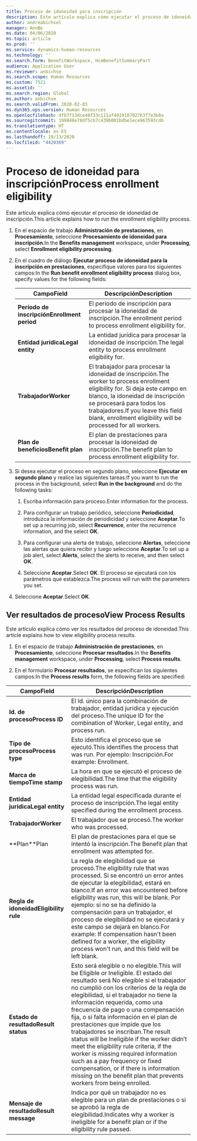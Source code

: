 ```yaml
---
title: Proceso de idoneidad para inscripción
description: Este artículo explica cómo ejecutar el proceso de idoneidad de inscripción.
author: andreabichsel
manager: AnnBe
ms.date: 04/06/2020
ms.topic: article
ms.prod: ''
ms.service: dynamics-human-resources
ms.technology: ''
ms.search.form: BenefitWorkspace, HcmBenefitSummaryPart
audience: Application User
ms.reviewer: anbichse
ms.search.scope: Human Resources
ms.custom: 7521
ms.assetid: ''
ms.search.region: Global
ms.author: anbichse
ms.search.validFrom: 2020-02-03
ms.dyn365.ops.version: Human Resources
ms.openlocfilehash: dfb7f13dce48f33c111af491918702763f7e3b8a
ms.sourcegitcommit: 199848e78df5cb7c439b001bdbe1ece963593cdb
ms.translationtype: HT
ms.contentlocale: es-ES
ms.lasthandoff: 10/13/2020
ms.locfileid: "4420369"
---
```

# <a name="process-enrollment-eligibility"></a><span data-ttu-id="16f35-103">Proceso de idoneidad para inscripción</span><span class="sxs-lookup"><span data-stu-id="16f35-103">Process enrollment eligibility</span></span>

<span data-ttu-id="16f35-104">Este artículo explica cómo ejecutar el proceso de idoneidad de inscripción.</span><span class="sxs-lookup"><span data-stu-id="16f35-104">This article explains how to run the enrollment eligibility process.</span></span>

1. <span data-ttu-id="16f35-105">En el espacio de trabajo **Administración de prestaciones**, en **Procesamiento**, seleccione **Procesamiento de idoneidad para inscripción**.</span><span class="sxs-lookup"><span data-stu-id="16f35-105">In the **Benefits management** workspace, under **Processing**, select **Enrollment eligibility processing**.</span></span>

2. <span data-ttu-id="16f35-106">En el cuadro de diálogo **Ejecutar proceso de idoneidad para la inscripción en prestaciones**, especifique valores para los siguientes campos:</span><span class="sxs-lookup"><span data-stu-id="16f35-106">In the **Run benefit enrollment eligibility process** dialog box, specify values for the following fields:</span></span>

   | <span data-ttu-id="16f35-107">Campo</span><span class="sxs-lookup"><span data-stu-id="16f35-107">Field</span></span> | <span data-ttu-id="16f35-108">Descripción</span><span class="sxs-lookup"><span data-stu-id="16f35-108">Description</span></span> |
   | --- | --- |
   | <span data-ttu-id="16f35-109">**Período de inscripción**</span><span class="sxs-lookup"><span data-stu-id="16f35-109">**Enrollment period**</span></span> | <span data-ttu-id="16f35-110">El periodo de inscripción para procesar la idoneidad de inscripción.</span><span class="sxs-lookup"><span data-stu-id="16f35-110">The enrollment period to process enrollment eligibility for.</span></span> |
   | <span data-ttu-id="16f35-111">**Entidad jurídica**</span><span class="sxs-lookup"><span data-stu-id="16f35-111">**Legal entity**</span></span> | <span data-ttu-id="16f35-112">La entidad jurídica para procesar la idoneidad de inscripción.</span><span class="sxs-lookup"><span data-stu-id="16f35-112">The legal entity to process enrollment eligibility for.</span></span> |
   | <span data-ttu-id="16f35-113">**Trabajador**</span><span class="sxs-lookup"><span data-stu-id="16f35-113">**Worker**</span></span> | <span data-ttu-id="16f35-114">El trabajador para procesar la idoneidad de inscripción.</span><span class="sxs-lookup"><span data-stu-id="16f35-114">The worker to process enrollment eligibility for.</span></span> <span data-ttu-id="16f35-115">Si deja este campo en blanco, la idoneidad de inscripción se procesará para todos los trabajadores.</span><span class="sxs-lookup"><span data-stu-id="16f35-115">If you leave this field blank, enrollment eligibility will be processed for all workers.</span></span> |
   | <span data-ttu-id="16f35-116">**Plan de beneficios**</span><span class="sxs-lookup"><span data-stu-id="16f35-116">**Benefit plan**</span></span> | <span data-ttu-id="16f35-117">El plan de prestaciones para procesar la idoneidad de inscripción.</span><span class="sxs-lookup"><span data-stu-id="16f35-117">The benefit plan to process enrollment eligibility for.</span></span>

3. <span data-ttu-id="16f35-118">Si desea ejecutar el proceso en segundo plano, seleccione **Ejecutar en segundo plano** y realice las siguientes tareas:</span><span class="sxs-lookup"><span data-stu-id="16f35-118">If you want to run the process in the background, select **Run in the background** and do the following tasks:</span></span>

   1. <span data-ttu-id="16f35-119">Escriba información para proceso.</span><span class="sxs-lookup"><span data-stu-id="16f35-119">Enter information for the process.</span></span>

   2. <span data-ttu-id="16f35-120">Para configurar un trabajo periódico, seleccione **Periodicidad**, introduzca la información de periodicidad y seleccione **Aceptar**.</span><span class="sxs-lookup"><span data-stu-id="16f35-120">To set up a recurring job, select **Recurrence**, enter the recurrence information, and the select **OK**.</span></span>

   3. <span data-ttu-id="16f35-121">Para configurar una alerta de trabajo, seleccione **Alertas**, seleccione las alertas que quiera recibir y luego seleccione **Aceptar**.</span><span class="sxs-lookup"><span data-stu-id="16f35-121">To set up a job alert, select **Alerts**, select the alerts to receive, and then select **OK**.</span></span>

   4. <span data-ttu-id="16f35-122">Seleccione **Aceptar**.</span><span class="sxs-lookup"><span data-stu-id="16f35-122">Select **OK**.</span></span> <span data-ttu-id="16f35-123">El proceso se ejecutará con los parámetros que establezca.</span><span class="sxs-lookup"><span data-stu-id="16f35-123">The process will run with the parameters you set.</span></span>

4. <span data-ttu-id="16f35-124">Seleccione **Aceptar**.</span><span class="sxs-lookup"><span data-stu-id="16f35-124">Select **OK**.</span></span>

## <a name="view-process-results"></a><span data-ttu-id="16f35-125">Ver resultados de proceso</span><span class="sxs-lookup"><span data-stu-id="16f35-125">View Process Results</span></span>

<span data-ttu-id="16f35-126">Este artículo explica cómo ver los resultados del proceso de idoneidad.</span><span class="sxs-lookup"><span data-stu-id="16f35-126">This article explains how to view eligibility process results.</span></span>

1.  <span data-ttu-id="16f35-127">En el espacio de trabajo **Administración de prestaciones**, en **Procesamiento**, seleccione **Procesar resultados**.</span><span class="sxs-lookup"><span data-stu-id="16f35-127">In the **Benefits management** workspace, under **Processing**, select **Process results**.</span></span>

2.  <span data-ttu-id="16f35-128">En el formulario **Procesar resultados**, se especifican los siguientes campos:</span><span class="sxs-lookup"><span data-stu-id="16f35-128">In the **Process results** form, the following fields are specified:</span></span>

   | <span data-ttu-id="16f35-129">Campo</span><span class="sxs-lookup"><span data-stu-id="16f35-129">Field</span></span> | <span data-ttu-id="16f35-130">Descripción</span><span class="sxs-lookup"><span data-stu-id="16f35-130">Description</span></span> |
   | --- | --- |
   | <span data-ttu-id="16f35-131">**Id. de proceso**</span><span class="sxs-lookup"><span data-stu-id="16f35-131">**Process ID**</span></span> | <span data-ttu-id="16f35-132">El Id. único para la combinación de trabajador, entidad jurídica y ejecución del proceso.</span><span class="sxs-lookup"><span data-stu-id="16f35-132">The unique ID for the combination of Worker, Legal entity, and process run.</span></span> |
   | <span data-ttu-id="16f35-133">**Tipo de proceso**</span><span class="sxs-lookup"><span data-stu-id="16f35-133">**Process type**</span></span> | <span data-ttu-id="16f35-134">Esto identifica el proceso que se ejecutó.</span><span class="sxs-lookup"><span data-stu-id="16f35-134">This identifies the process that was run.</span></span> <span data-ttu-id="16f35-135">Por ejemplo: Inscripción.</span><span class="sxs-lookup"><span data-stu-id="16f35-135">For example:  Enrollment.</span></span> |
   | <span data-ttu-id="16f35-136">**Marca de tiempo**</span><span class="sxs-lookup"><span data-stu-id="16f35-136">**Time stamp**</span></span> | <span data-ttu-id="16f35-137">La hora en que se ejecutó el proceso de elegibilidad.</span><span class="sxs-lookup"><span data-stu-id="16f35-137">The time that the eligibility process was run.</span></span> |
   | <span data-ttu-id="16f35-138">**Entidad jurídica**</span><span class="sxs-lookup"><span data-stu-id="16f35-138">**Legal entity**</span></span> | <span data-ttu-id="16f35-139">La entidad legal especificada durante el proceso de inscripción.</span><span class="sxs-lookup"><span data-stu-id="16f35-139">The legal entity specified during the enrollment process.</span></span> |
   | <span data-ttu-id="16f35-140">**Trabajador**</span><span class="sxs-lookup"><span data-stu-id="16f35-140">**Worker**</span></span> | <span data-ttu-id="16f35-141">El trabajador que se procesó.</span><span class="sxs-lookup"><span data-stu-id="16f35-141">The worker who was processed.</span></span> |
   | <span data-ttu-id="16f35-142">\*\*Plan</span><span class="sxs-lookup"><span data-stu-id="16f35-142">\*\*Plan</span></span> | <span data-ttu-id="16f35-143">El plan de prestaciones para el que se intentó la inscripción.</span><span class="sxs-lookup"><span data-stu-id="16f35-143">The Benefit plan that enrollment was attempted for.</span></span> |
   | <span data-ttu-id="16f35-144">**Regla de idoneidad**</span><span class="sxs-lookup"><span data-stu-id="16f35-144">**Eligibility rule**</span></span> | <span data-ttu-id="16f35-145">La regla de elegibilidad que se procesó.</span><span class="sxs-lookup"><span data-stu-id="16f35-145">The eligibility rule that was processed.</span></span> <span data-ttu-id="16f35-146">Si se encontró un error antes de ejecutar la elegibilidad, estará en blanco.</span><span class="sxs-lookup"><span data-stu-id="16f35-146">If an error was encountered before eligibility was run, this will be blank.</span></span> <span data-ttu-id="16f35-147">Por ejemplo: si no se ha definido la compensación para un trabajador, el proceso de elegibilidad no se ejecutará y este campo se dejará en blanco.</span><span class="sxs-lookup"><span data-stu-id="16f35-147">For example: If compensation hasn't been defined for a worker, the eligibility process won't run, and this field will be left blank.</span></span> |
   | <span data-ttu-id="16f35-148">**Estado de resultado**</span><span class="sxs-lookup"><span data-stu-id="16f35-148">**Result status**</span></span> | <span data-ttu-id="16f35-149">Esto será elegible o no elegible.</span><span class="sxs-lookup"><span data-stu-id="16f35-149">This will be Eligible or Ineligible.</span></span> <span data-ttu-id="16f35-150">El estado del resultado será No elegible si el trabajador no cumplió con los criterios de la regla de elegibilidad, si el trabajador no tiene la información requerida, como una frecuencia de pago o una compensación fija, o si falta información en el plan de prestaciones que impide que los trabajadores se inscriban.</span><span class="sxs-lookup"><span data-stu-id="16f35-150">The result status will be Ineligible if the worker didn’t meet the eligibility rule criteria, if the worker is missing required information such as a pay frequency or fixed compensation, or if there is information missing on the benefit plan that prevents workers from being enrolled.</span></span> |
   | <span data-ttu-id="16f35-151">**Mensaje de resultado**</span><span class="sxs-lookup"><span data-stu-id="16f35-151">**Result message**</span></span> | <span data-ttu-id="16f35-152">Indica por qué un trabajador no es elegible para un plan de prestaciones o si se aprobó la regla de elegibilidad.</span><span class="sxs-lookup"><span data-stu-id="16f35-152">Indicates why a worker is ineligible for a benefit plan or if the eligibility rule passed.</span></span> |

